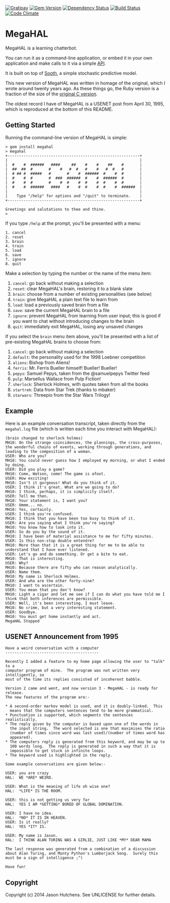 [![Gratipay](https://img.shields.io/gratipay/Kranzky.svg)](https://gratipay.com/Kranzky/)
[![Gem Version](https://badge.fury.io/rb/megahal.svg)](http://badge.fury.io/rb/megahal)
[![Dependency Status](https://gemnasium.com/jasonhutchens/megahal.png)](https://gemnasium.com/jasonhutchens/megahal)
[![Build Status](https://semaphoreapp.com/api/v1/projects/6889bf33-e547-4200-a4fb-66b339a83d82/307128/shields_badge.svg)](https://semaphoreapp.com/jasonhutchens/megahal)
[![Code Climate](https://codeclimate.com/github/jasonhutchens/megahal.png)](https://codeclimate.com/github/jasonhutchens/megahal)

MegaHAL
=======

MegaHAL is a learning chatterbot.

You can run it as a command-line application, or embed it in your own
application and make calls to it via a simple
[API](http://rubydoc.info/github/jasonhutchens/megahal/master/frames).

It is built on top of [Sooth](https://github.com/jasonhutchens/sooth), a simple
stochastic predictive model.

This new version of MegaHAL was written in homage of the original, which I wrote
around twenty years ago. As these things go, the Ruby version is a fraction of
the size of the [original C version](https://github.com/pteichman/megahal/blob/master/Megahal/megahal.c).

The oldest record I have of MegaHAL is a USENET post from April 30, 1995,
which is reproduced at the bottom of this README.

Getting Started
---------------

Running the command-line version of MegaHAL is simple:

```
> gem install megahal
> megahal
+----------------------------------------------------------+
|                                                          |
|  #    #  ######   ####     ##    #    #    ##    #       |
|  ##  ##  #       #    #   #  #   #    #   #  #   #       |
|  # ## #  #####   #       #    #  ######  #    #  #       |
|  #    #  #       #  ###  ######  #    #  ######  #       |
|  #    #  #       #    #  #    #  #    #  #    #  #       |
|  #    #  ######   ####   #    #  #    #  #    #  ######  |
|                                                          |
|    Type "/help" for options and "/quit" to terminate.    |
+----------------------------------------------------------+

Greetings and salutations to thee and thine.
>
```

If you type `/help` at the prompt, you'll be presented with a menu:

```
1. cancel
2. reset
3. brain
4. train
5. load
6. save
7. ignore
8. quit
```

Make a selection by typing the number or the name of the menu item:

1. `cancel`: go back without making a selection
1. `reset`: clear MegaHAL's brain, restoring it to a blank slate
1. `brain`: choose from a number of existing personalities (see below)
1. `train`: give MegaHAL a plain text file to learn from
1. `load`: load a previously saved brain from a file
1. `save`: save the current MegaHAL brain to a file
1. `ignore`: prevent MegaHAL from learning from user input; this is good if you want to chat without introducing changes to the brain
1. `quit`: immediately exit MegaHAL, losing any unsaved changes

If you select the `brain` menu item above, you'll be presented with a list of
pre-existing MegaHAL brains to choose from:

1. `cancel`: go back without making a selection
2. `default`: the personality used for the 1998 Loebner competition
3. `aliens`: Bishop from Aliens!
4. `ferris`: Mr. Ferris Bueller himself! Bueller! Bueller!
5. `pepys`: Samuel Pepys, taken from the @samuelpepys Twitter feed
6. `pulp`: Marsellus Wallace from Pulp Fiction!
7. `sherlock`: Sherlock Holmes, with quotes taken from all the books
8. `startrek`: Data from Star Trek (thanks to mbaker)
9. `starwars`: Threepio from the Star Wars Trilogy!

Example
-------

Here is an example conversation transcript, taken directly from the `megahal.log` file (which is written each time you interact with MegaHAL):

```
(brain changed to sherlock holmes)
MH10: On the strange coincidences, the plannings, the cross-purposes, the wonderful chains of events, working through generations, and leading to the composition of a woman.
USER: Who are you?
MH10: You could never guess how I employed my morning, or what I ended by doing.
USER: Did you play a game?
MH10: Come, Watson, come! The game is afoot.
USER: How exciting!
MH10: Isn't it gorgeous! What do you think of it.
USER: I think it's great. What are we going to do?
MH10: I think, perhaps, it is simplicity itself.
USER: Tell me then.
MH10: Your statement is, I want you?
USER: Ummm... no.
MH10: Yes, certainly.
USER: I think you're confused.
MH10: I think that you have been too busy to think of it.
USER: Are you saying what I think you're saying?
MH10: You know how to look into it.
USER: So do you by the sound of it.
MH10: I have been of material assistance to me for fifty minutes.
USER: Is this non-stop double entendre?
MH10: More than that it is a great thing for me to be able to understand that I have ever listened.
USER: Let's go and do something. Or get a bite to eat.
MH10: That is interesting.
USER: Why?
MH10: Because there are fifty who can reason analytically.
USER: Name them.
MH10: My name is Sherlock Holmes.
USER: And who are the other forty-nine?
MH10: I want to ascertain.
USER: You mean that you don't know?
MH10: Light a cigar and let me see if I can do what you have told me I think that both inferences are permissible.
USER: Well, it's been interesting. I must leave.
MH10: No crime, but a very interesting statement.
USER: Goodbye.
MH10: You must get home instantly and act.
MegaHAL Stopped
```

USENET Announcement from 1995
-----------------------------

```
Have a weird conversation with a computer
-----------------------------------------

Recently I added a feature to my home page allowing the user to "talk" to a
computer program of mine.  The program was not written very intelligently, so
most of the time its replies consisted of incoherent babble.

Version 2 came and went, and now version 3 - MegaHAL - is ready for release.
The new features of the program are:-

* A second-order markov model is used, and it is doubly-linked.  This
  means that the computers sentences tend to be more grammatical.
* Punctuation is supported, which segments the sentences realistically.
* The reply given by the computer is based upon one of the words in
  the input string.  The word selected is one that maximises the ratio
  (number of times since word was last used)/(number of times word has
  appeared).
* The computers reply is generated from this keyword, and may be up to
  100 words long.  The reply is generated in such a way that it is
  impossible to get stuck in infinite loops.
* The keyword used is highlighted in the reply.

Some example conversations are given below:-

USER: you are crazy
HAL:  WE *ARE* WEIRD.

USER: What is the meaning of life oh wise one?
HAL:  *LIFE* IS THE ROOM.

USER: this is not getting us very far
HAL:  YES I AM *GETTING* BORED OF GLOBAL DOMINATION.

USER: I have no idea.
HAL:  *NO* IT IS IN HEAVEN.
USER: Is it really?
HAL:  YES *IT* IS.

USER: My name is Jason.
HAL:  I THINK ALAN TURING WAS A GIRLIE, JUST LIKE *MY* DEAR MAMA

The last response was generated from a combination of a discussion
about Alan Turing, and Monty Python's Lumberjack Song.  Surely this
must be a sign of intelligence ;^)

Have fun!
```

Copyright
---------

Copyright (c) 2014 Jason Hutchens. See UNLICENSE for further details.
